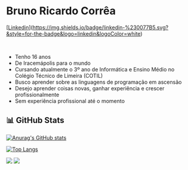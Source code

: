# Bruno Ricardo Corrêa
[[Linkedin](https://www.linkedin.com/in/bruno-ricardo-corrêa-67b0351b1)](https://img.shields.io/badge/linkedin-%230077B5.svg?&style=for-the-badge&logo=linkedin&logoColor=white)

<br/> 

* Tenho 16 anos
* De Iracemápolis para o mundo
* Cursando atualmente o 3º ano de Informática e Ensino Médio no Colégio Técnico de Limeira (COTIL)
* Busco aprender sobre as linguagens de programação em ascensão
* Desejo aprender coisas novas, ganhar experiência e crescer profissionalmente
* Sem experiência profissional até o momento

## 📊 GitHub Stats
[![Anurag's GitHub stats](https://github-readme-stats.vercel.app/api?username=brunorcorrea&theme=nord)](https://github.com/anuraghazra/github-readme-stats)

[![Top Langs](https://github-readme-stats.vercel.app/api/top-langs/?username=brunorcorrea&layout=compact&theme=nord)](https://github.com/anuraghazra/github-readme-stats)

![](https://komarev.com/ghpvc/?username=brunorcorrea&color=blue&style=plastic)
![](https://hit.yhype.me/github/profile?user_id=60991787)
